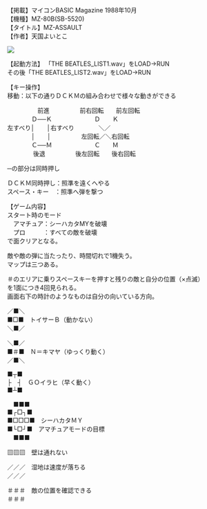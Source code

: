 【掲載】マイコンBASIC Magazine 1988年10月  
【機種】MZ-80B(SB-5520)  
【タイトル】MZ-ASSAULT  
【作者】天国よいとこ  
  
[![](https://img.youtube.com/vi/ztxsygdOdYU/0.jpg)](https://www.youtube.com/watch?v=ztxsygdOdYU)    
  
【起動方法】
「THE BEATLES_LIST1.wav」をLOAD→RUN  
その後「THE BEATLES_LIST2.wav」をLOAD→RUN  
  
【キー操作】  
移動：以下の通りＤＣＫＭの組み合わせで様々な動きができる  
  
　　　　　前進　　　　　前右回転　　前左回転  
　　　　Ｄ──Ｋ　　　　　　　Ｄ　　Ｋ  
左すべり│　　│右すべり　　　　＼／  
　　　　│　　│　　　　　左回転／＼右回転  
　　　　Ｃ──Ｍ　　　　　　　Ｃ　　Ｍ  
　　　　  後退　　　　　後左回転　　後右回転  
  
─の部分は同時押し  
  
ＤＣＫＭ同時押し：照準を遠くへやる  
スペース・キー　：照準へ弾を撃つ  
  
【ゲーム内容】  
スタート時のモード  
　アマチュア：シーハカタMYを破壊  
　プロ　　　：すべての敵を破壊  
で面クリアとなる。  
  
敵や敵の弾に当たったり、時間切れで1機失う。  
マップは三つある。  
  
＃のエリアに乗りスペースキーを押すと残りの敵と自分の位置（×点滅）  
を1面につき4回見られる。  
画面右下の時計のようなものは自分の向いている方向。  
  
  
／■＼  
■□■　トイサーＢ（動かない）  
＼■／  
  
＼■／  
■＃■　Ｎ＝キマヤ（ゆっくり動く）  
／■＼  
  
■┬■  
├　┤　ＧＯイラヒ（早く動く）  
■┴■  
  
　■■■  
■┌□┐■  
■□□□■　シーハカタＭＹ  
■└□┘■　アマチュアモードの目標  
　■■■  
  
  
▧▧▧　壁は通れない  
  
／／／　湿地は速度が落ちる  
／／／  
  
＃＃＃　敵の位置を確認できる  
＃＃＃  

